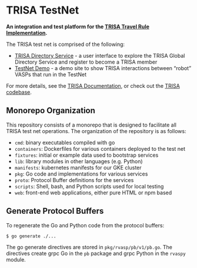 # TRISA TestNet

**An integration and test platform for the [TRISA Travel Rule Implementation](https://trisa.io).**

The TRISA test net is comprised of the following:

- [TRISA Directory Service](https://testnet.directory) - a user interface to explore the TRISA Global Directory Service and register to become a TRISA member
- [TestNet Demo](https://vaspbot.com) - a demo site to show TRISA interactions between “robot” VASPs that run in the TestNet

For more details, see the [TRISA Documentation](https://trisa.dev), or check out the [TRISA codebase](https://github.com/trisacrypto/trisa).


## Monorepo Organization

This repository consists of a monorepo that is designed to facilitate all TRISA test net operations. The organization of the repository is as follows:

- `cmd`: binary executables compiled with go
- `containers`: Dockerfiles for various containers deployed to the test net
- `fixtures`: initial or example data used to bootstrap services
- `lib`: library modules in other languages (e.g. Python)
- `manifests`: kubernetes manifests for our GKE cluster
- `pkg`: Go code and implementations for various services
- `proto`: Protocol Buffer definitions for the services
- `scripts`: Shell, bash, and Python scripts used for local testing
- `web`: front-end web applications, either pure HTML or npm based

## Generate Protocol Buffers

To regenerate the Go and Python code from the protocol buffers:

```
$ go generate ./...
```

The go generate directives are stored in `pkg/rvasp/pb/v1/pb.go`. The directives create grpc Go in the `pb` package and grpc Python in the `rvaspy` module.